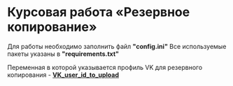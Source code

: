 # Курсовая работа «Резервное копирование»

Для работы необходимо заполнить файл **"config.ini"**
Все используемые пакеты указаны в **"requirements.txt"**

Переменная в которой указывается профиль VK для резервного копирования - <u>**VK_user_id_to_upload**</u>
